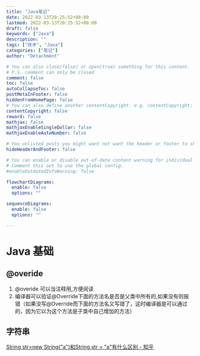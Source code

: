 ```yaml
---
title: "Java笔记"
date: 2022-03-13T20:25:52+08:00
lastmod: 2022-03-13T20:25:52+08:00
draft: false
keywords: ["Java"]
description: ""
tags: ["技术", "Java"]
categories: ["笔记"]
author: "Detachment"

# You can also close(false) or open(true) something for this content.
# P.S. comment can only be closed
comment: false
toc: false
autoCollapseToc: false
postMetaInFooter: false
hiddenFromHomePage: false
# You can also define another contentCopyright. e.g. contentCopyright: "This is another copyright."
contentCopyright: false
reward: false
mathjax: false
mathjaxEnableSingleDollar: false
mathjaxEnableAutoNumber: false

# You unlisted posts you might want not want the header or footer to show
hideHeaderAndFooter: false

# You can enable or disable out-of-date content warning for individual post.
# Comment this out to use the global config.
#enableOutdatedInfoWarning: false

flowchartDiagrams:
  enable: false
  options: ""

sequenceDiagrams: 
  enable: false
  options: ""

---
```

# Java 基础
## @overide
1. @overide 可以当注释用,方便阅读 
2. 编译器可以验证@Override下面的方法名是否是父类中所有的,如果没有则报错（如果没写@Override而下面的方法名又写错了，这时编译器是可以通过的，因为它以为这个方法是子类中自己增加的方法）
## 字符串
[String str=new String("a")和String str = "a"有什么区别 - 知乎](https://zhuanlan.zhihu.com/p/86521846)

